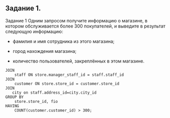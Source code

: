 
## Задание 1.
Задание 1
Одним запросом получите информацию о магазине, в котором обслуживается более 300 покупателей, и выведите в результат следующую информацию:

- фамилия и имя сотрудника из этого магазина;

- город нахождения магазина;

- количество пользователей, закреплённых в этом магазине.

``` select  store.store_id, concat(staff.first_name, ' ', staff.last_name) as fio, city,  COUNT(customer.customer_id) from store
JOIN 
    staff ON store.manager_staff_id = staff.staff_id
JOIN 
    customer ON store.store_id = customer.store_id
JOIN 
   city on staff.address_id=city.city_id
GROUP BY 
    store.store_id, fio
HAVING 
    COUNT(customer.customer_id) > 300;
```
